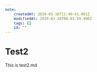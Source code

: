 ```yaml
---
note:
    createdAt: 2020-03-18T11:49:41.001Z
    modifiedAt: 2020-03-26T08:01:59.996Z
    tags: []
    id: ""
---
```

# Test2

This is test2.md